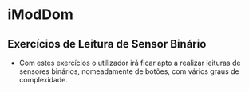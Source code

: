 # iModDom
## Exercícios de Leitura de Sensor Binário
- Com estes exercícios o utilizador irá ficar apto a realizar leituras de sensores binários, nomeadamente de botões, com vários graus de complexidade.
